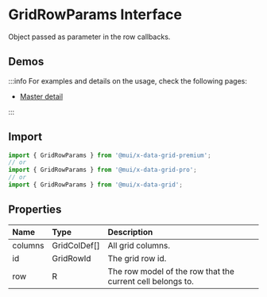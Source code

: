 # GridRowParams Interface

<p class="description">Object passed as parameter in the row callbacks.</p>

## Demos

:::info
For examples and details on the usage, check the following pages:

- [Master detail](/x/react-data-grid/master-detail/)

:::

## Import

```js
import { GridRowParams } from '@mui/x-data-grid-premium';
// or
import { GridRowParams } from '@mui/x-data-grid-pro';
// or
import { GridRowParams } from '@mui/x-data-grid';
```

## Properties

| Name                                   | Type                                        | Description                                                |
| :------------------------------------- | :------------------------------------------ | :--------------------------------------------------------- |
| <span class="prop-name">columns</span> | <span class="prop-type">GridColDef[]</span> | All grid columns.                                          |
| <span class="prop-name">id</span>      | <span class="prop-type">GridRowId</span>    | The grid row id.                                           |
| <span class="prop-name">row</span>     | <span class="prop-type">R</span>            | The row model of the row that the current cell belongs to. |
